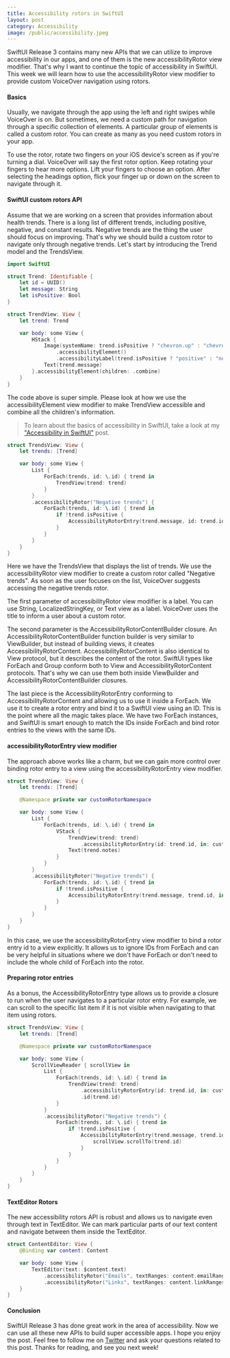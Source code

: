 ```yaml
---
title: Accessibility rotors in SwiftUI
layout: post
category: Accessibility
image: /public/accessibility.jpeg
---
```


SwiftUI Release 3 contains many new APIs that we can utilize to improve accessibility in our apps, and one of them is the new accessibilityRotor view modifier. That's why I want to continue the topic of accessibility in SwiftUI. This week we will learn how to use the accessibilityRotor view modifier to provide custom VoiceOver navigation using rotors.

#### Basics
Usually, we navigate through the app using the left and right swipes while VoiceOver is on. But sometimes, we need a custom path for navigation through a specific collection of elements. A particular group of elements is called a custom rotor. You can create as many as you need custom rotors in your app.

To use the rotor, rotate two fingers on your iOS device's screen as if you're turning a dial. VoiceOver will say the first rotor option. Keep rotating your fingers to hear more options. Lift your fingers to choose an option. After selecting the headings option, flick your finger up or down on the screen to navigate through it.

#### SwiftUI custom rotors API
Assume that we are working on a screen that provides information about health trends. There is a long list of different trends, including positive, negative, and constant results. Negative trends are the thing the user should focus on improving. That's why we should build a custom rotor to navigate only through negative trends. Let's start by introducing the Trend model and the TrendsView.

```swift
import SwiftUI

struct Trend: Identifiable {
    let id = UUID()
    let message: String
    let isPositive: Bool
}

struct TrendView: View {
    let trend: Trend

    var body: some View {
        HStack {
            Image(systemName: trend.isPositive ? "chevron.up" : "chevron.down")
                .accessibilityElement()
                .accessibilityLabel(trend.isPositive ? "positive" : "negative")
            Text(trend.message)
        }.accessibilityElement(children: .combine)
    }
}
```

The code above is super simple. Please look at how we use the accessibilityElement view modifier to make TrendView accessible and combine all the children's information. 

> To learn about the basics of accessibility in SwiftUI, take a look at my ["Accessibility in SwiftUI"](/2019/09/10/accessibility-in-swiftui/) post.

```swift
struct TrendsView: View {
    let trends: [Trend]

    var body: some View {
        List {
            ForEach(trends, id: \.id) { trend in
                TrendView(trend: trend)
            }
        }
        .accessibilityRotor("Negative trends") {
            ForEach(trends, id: \.id) { trend in
                if !trend.isPositive {
                    AccessibilityRotorEntry(trend.message, id: trend.id)
                }
            }
        }
    }
}
```

Here we have the TrendsView that displays the list of trends. We use the accessibilityRotor view modifier to create a custom rotor called "Negative trends". As soon as the user focuses on the list, VoiceOver suggests accessing the negative trends rotor.

The first parameter of accessibilityRotor view modifier is a label. You can use String, LocalizedStringKey, or Text view as a label. VoiceOver uses the title to inform a user about a custom rotor.

The second parameter is the AccessibilityRotorContentBuilder closure. An AccessibilityRotorContentBuilder function builder is very similar to ViewBuilder, but instead of building views, it creates AccessibilityRotorContent. AccessibilityRotorContent is also identical to View protocol, but it describes the content of the rotor. SwiftUI types like ForEach and Group conform both to View and AccessibilityRotorContent protocols. That's why we can use them both inside ViewBuilder and AccessibilityRotorContentBuilder closures.

The last piece is the AccessibilityRotorEntry conforming to AccessibilityRotorContent and allowing us to use it inside a ForEach. We use it to create a rotor entry and bind it to a SwiftUI view using an ID. This is the point where all the magic takes place. We have two ForEach instances, and SwiftUI is smart enough to match the IDs inside ForEach and bind rotor entries to the views with the same IDs.

#### accessibilityRotorEntry view modifier
The approach above works like a charm, but we can gain more control over binding rotor entry to a view using the accessibilityRotorEntry view modifier.

```swift
struct TrendsView: View {
    let trends: [Trend]

    @Namespace private var customRotorNamespace

    var body: some View {
        List {
            ForEach(trends, id: \.id) { trend in
                VStack {
                    TrendView(trend: trend)
                        .accessibilityRotorEntry(id: trend.id, in: customRotorNamespace)
                    Text(trend.notes)
                }
            }
        }
        .accessibilityRotor("Negative trends") {
            ForEach(trends, id: \.id) { trend in
                if !trend.isPositive {
                    AccessibilityRotorEntry(trend.message, trend.id, in: customRotorNamespace) 
                }
            }
        }
    }
}
```

In this case, we use the accessibilityRotorEntry view modifier to bind a rotor entry id to a view explicitly. It allows us to ignore IDs from ForEach and can be very helpful in situations where we don't have ForEach or don't need to include the whole child of ForEach into the rotor.

#### Preparing rotor entries
As a bonus, the AccessibilityRotorEntry type allows us to provide a closure to run when the user navigates to a particular rotor entry. For example, we can scroll to the specific list item if it is not visible when navigating to that item using rotors.

```swift
struct TrendsView: View {
    let trends: [Trend]

    @Namespace private var customRotorNamespace

    var body: some View {
        ScrollViewReader { scrollView in
            List {
                ForEach(trends, id: \.id) { trend in
                    TrendView(trend: trend)
                        .accessibilityRotorEntry(id: trend.id, in: customRotorNamespace)
                        .id(trend.id)
                }
            }
            .accessibilityRotor("Negative trends") {
                ForEach(trends, id: \.id) { trend in
                    if !trend.isPositive {
                        AccessibilityRotorEntry(trend.message, trend.id, in: customRotorNamespace) {
                            scrollView.scrollTo(trend.id)
                        }
                    }
                }
            }
        }
    }
}
```

#### TextEditor Rotors
The new accessibility rotors API is robust and allows us to navigate even through text in TextEditor. We can mark particular parts of our text content and navigate between them inside the TextEditor.

```swift
struct ContentEditor: View {
    @Binding var content: Content

    var body: some View {
        TextEditor(text: $content.text)
            .accessibilityRotor("Emails", textRanges: content.emailRanges)
            .accessibilityRotor("Links", textRanges: content.linkRanges)
    }
}
```

#### Conclusion
SwiftUI Release 3 has done great work in the area of accessibility. Now we can use all these new APIs to build super accessible apps. I hope you enjoy the post. Feel free to follow me on [Twitter](https://twitter.com/mecid) and ask your questions related to this post. Thanks for reading, and see you next week!
